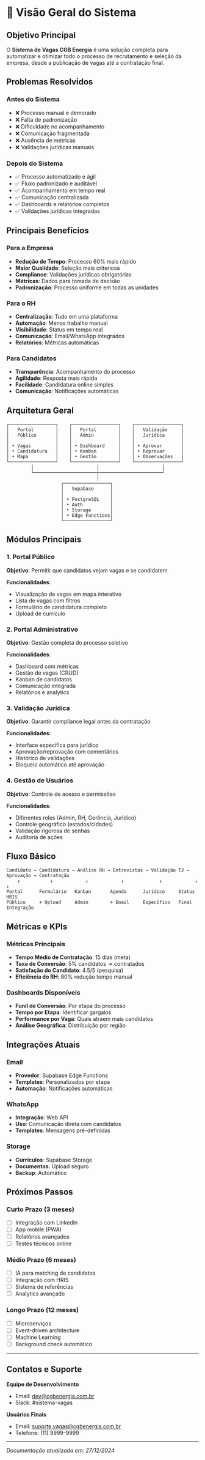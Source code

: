 # 🎯 Visão Geral do Sistema

## Objetivo Principal

O **Sistema de Vagas CGB Energia** é uma solução completa para automatizar e otimizar todo o processo de recrutamento e seleção da empresa, desde a publicação de vagas até a contratação final.

## Problemas Resolvidos

### Antes do Sistema
- ❌ Processo manual e demorado
- ❌ Falta de padronização
- ❌ Dificuldade no acompanhamento
- ❌ Comunicação fragmentada
- ❌ Ausência de métricas
- ❌ Validações jurídicas manuais

### Depois do Sistema
- ✅ Processo automatizado e ágil
- ✅ Fluxo padronizado e auditável
- ✅ Acompanhamento em tempo real
- ✅ Comunicação centralizada
- ✅ Dashboards e relatórios completos
- ✅ Validações jurídicas integradas

## Principais Benefícios

### Para a Empresa
- **Redução de Tempo**: Processo 60% mais rápido
- **Maior Qualidade**: Seleção mais criteriosa
- **Compliance**: Validações jurídicas obrigatórias
- **Métricas**: Dados para tomada de decisão
- **Padronização**: Processo uniforme em todas as unidades

### Para o RH
- **Centralização**: Tudo em uma plataforma
- **Automação**: Menos trabalho manual
- **Visibilidade**: Status em tempo real
- **Comunicação**: Email/WhatsApp integrados
- **Relatórios**: Métricas automáticas

### Para Candidatos
- **Transparência**: Acompanhamento do processo
- **Agilidade**: Resposta mais rápida
- **Facilidade**: Candidatura online simples
- **Comunicação**: Notificações automáticas

## Arquitetura Geral

```
┌─────────────────┐    ┌─────────────────┐    ┌─────────────────┐
│   Portal        │    │   Portal        │    │   Validação     │
│   Público       │    │   Admin         │    │   Jurídica      │
│                 │    │                 │    │                 │
│ • Vagas         │    │ • Dashboard     │    │ • Aprovar       │
│ • Candidatura   │    │ • Kanban        │    │ • Reprovar      │
│ • Mapa          │    │ • Gestão        │    │ • Observações   │
└─────────────────┘    └─────────────────┘    └─────────────────┘
         │                       │                       │
         └───────────────────────┼───────────────────────┘
                                 │
                    ┌─────────────────┐
                    │   Supabase      │
                    │                 │
                    │ • PostgreSQL    │
                    │ • Auth          │
                    │ • Storage       │
                    │ • Edge Functions│
                    └─────────────────┘
```

## Módulos Principais

### 1. Portal Público
**Objetivo**: Permitir que candidatos vejam vagas e se candidatem

**Funcionalidades**:
- Visualização de vagas em mapa interativo
- Lista de vagas com filtros
- Formulário de candidatura completo
- Upload de currículo

### 2. Portal Administrativo
**Objetivo**: Gestão completa do processo seletivo

**Funcionalidades**:
- Dashboard com métricas
- Gestão de vagas (CRUD)
- Kanban de candidatos
- Comunicação integrada
- Relatórios e analytics

### 3. Validação Jurídica
**Objetivo**: Garantir compliance legal antes da contratação

**Funcionalidades**:
- Interface específica para jurídico
- Aprovação/reprovação com comentários
- Histórico de validações
- Bloqueio automático até aprovação

### 4. Gestão de Usuários
**Objetivo**: Controle de acesso e permissões

**Funcionalidades**:
- Diferentes roles (Admin, RH, Gerência, Jurídico)
- Controle geográfico (estados/cidades)
- Validação rigorosa de senhas
- Auditoria de ações

## Fluxo Básico

```
Candidato → Candidatura → Análise RH → Entrevistas → Validação TJ → Aprovação → Contratação
    ↓           ↓            ↓            ↓             ↓            ↓           ↓
Portal      Formulário   Kanban       Agenda      Jurídico     Status      HRIS
Público     + Upload     Admin        + Email     Específico   Final       Integração
```

## Métricas e KPIs

### Métricas Principais
- **Tempo Médio de Contratação**: 15 dias (meta)
- **Taxa de Conversão**: 5% candidatos → contratados
- **Satisfação do Candidato**: 4.5/5 (pesquisa)
- **Eficiência do RH**: 80% redução tempo manual

### Dashboards Disponíveis
- **Funil de Conversão**: Por etapa do processo
- **Tempo por Etapa**: Identificar gargalos
- **Performance por Vaga**: Quais atraem mais candidatos
- **Análise Geográfica**: Distribuição por região

## Integrações Atuais

### Email
- **Provedor**: Supabase Edge Functions
- **Templates**: Personalizados por etapa
- **Automação**: Notificações automáticas

### WhatsApp
- **Integração**: Web API
- **Uso**: Comunicação direta com candidatos
- **Templates**: Mensagens pré-definidas

### Storage
- **Currículos**: Supabase Storage
- **Documentos**: Upload seguro
- **Backup**: Automático

## Próximos Passos

### Curto Prazo (3 meses)
- [ ] Integração com LinkedIn
- [ ] App mobile (PWA)
- [ ] Relatórios avançados
- [ ] Testes técnicos online

### Médio Prazo (6 meses)
- [ ] IA para matching de candidatos
- [ ] Integração com HRIS
- [ ] Sistema de referências
- [ ] Analytics avançado

### Longo Prazo (12 meses)
- [ ] Microserviços
- [ ] Event-driven architecture
- [ ] Machine Learning
- [ ] Background check automático

---

## Contatos e Suporte

**Equipe de Desenvolvimento**
- Email: dev@cgbenergia.com.br
- Slack: #sistema-vagas

**Usuários Finais**
- Email: suporte.vagas@cgbenergia.com.br
- Telefone: (11) 9999-9999

---

*Documentação atualizada em: 27/12/2024* 